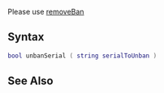 Please use [removeBan](/docs/removeBan.md "wikilink")

Syntax
------

``` lua
bool unbanSerial ( string serialToUnban )         
```

See Also
--------
